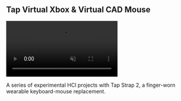 ## Tap Virtual Xbox & Virtual CAD Mouse

<video autoplay="autoplay" muted loop webkit-playsinline playsinline class="preview" id="vid">
  <source src="/assets/MainVideo_TapProjects.mp4" type="video/mp4" />
</video>
<!-- <img class="aspect-video object-cover hover:scale-102 transition-all duration-500 ease-in-out transform" src="/assets/MainPhoto_TipLetsWristLets.png"> -->

A series of experimental HCI projects with Tap Strap 2, a finger-worn wearable keyboard-mouse replacement.
